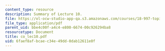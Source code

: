 ```yaml
---
content_type: resource
description: Summary of Lecture 10.
file: https://ol-ocw-studio-app-qa.s3.amazonaws.com/courses/18-997-topics-in-combinatorial-optimization-spring-2004/6faef8afbcaec34e49dd0dab12611e0f_co_lec10.pdf
file_type: application/pdf
parent_uid: bbe4c00f-a4c4-e800-6674-00c926294ba8
resourcetype: Document
title: co_lec10.pdf
uid: 6faef8af-bcae-c34e-49dd-0dab12611e0f
---
```

